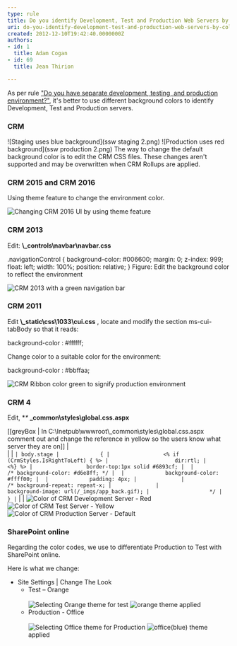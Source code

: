 ```yaml
---
type: rule
title: Do you identify Development, Test and Production Web Servers by colors?
uri: do-you-identify-development-test-and-production-web-servers-by-colors
created: 2012-12-10T19:42:40.0000000Z
authors:
- id: 1
  title: Adam Cogan
- id: 69
  title: Jean Thirion

---
```


As per rule ["Do you have separate development, testing, and production environment?"](/_layouts/15/FIXUPREDIRECT.ASPX?WebId=3dfc0e07-e23a-4cbb-aac2-e778b71166a2&TermSetId=07da3ddf-0924-4cd2-a6d4-a4809ae20160&TermId=ae2ccef9-6cdc-4767-8e5a-e0e3dbf46fe2), it's better to use different background colors to identify Development, Test and Production servers.

### CRM 


![Staging uses blue background](ssw staging 2.png)
![Production uses red background](ssw production 2.png)
The way to change the default background color is to edit the CRM CSS files. These changes aren't supported and may be overwritten when CRM Rollups are applied.

### CRM 2015 and CRM 2016


Using theme feature to change the environment color.

![Changing CRM 2016 UI by using theme feature](CRM2015Theme.JPG)

### CRM 2013

Edit:   **\\_controls\navbar\navbar.css**

.navigationControl
{
background-color: #006600;
margin: 0;
z-index: 999;
float: left;
width: 100%;
position: relative;
}
 Figure: Edit the background color to reflect the environment

![CRM 2013 with a green navigation bar](crm2013_greenbar.jpg)
### CRM 2011

Edit      **\\_static\css\1033\cui.css** , locate and modify the section ms-cui-tabBody so that it reads:

background-color : #ffffff;

Change color to a suitable color for the environment:

background-color : #bbffaa;


![CRM Ribbon color green to signify production environment](CRM2011_ColorCodedRibbon.jpg)

### CRM 4

Edit, **\** **\_common\styles\global.css.aspx**


[[greyBox | In C:\Inetpub\wwwroot\\_common\styles\global.css.aspx comment out and change the reference in yellow so the users know what server they are on]]
|  
| 
| ```
| body.stage
|             {
|                 <% if (CrmStyles.IsRightToLeft) { %>
|                     dir:rtl;
|                 <%} %>
|                 border-top:1px solid #6893cf;
| 
|             /* background-color: #d6e8ff; */
| 
|             background-color: #ffff00;
| 
|             padding: 4px;
|             
|             /* background-repeat: repeat-x;
|             
|             background-image: url(/_imgs/app_back.gif);
|                   */
|             }
| ```
| 
|
![Color of CRM Development Server - Red](CRM_DevelopmentColor.jpg)
![Color of CRM Test Server - Yellow](CRM_TestColor.jpg)
![Color of CRM Production Server - Default](CRM_ProductionColor.jpg)

### SharePoint online

Regarding the color codes, we use to differentiate Production to Test with SharePoint online.

Here is what we change:

- Site Settings | Change The Look
    - Test – Orange <br>            
![Selecting Orange theme for test](sharepoint-orange-theme.jpg)
![orange theme applied](sharepoint-orange-applied.jpg)
    - Production - Office <br>            
![Selecting Office theme for Production](sharepoint-office-theme.jpg)
![office](sharepoint-office-applied.jpg)(blue) theme applied

